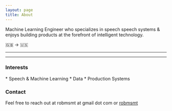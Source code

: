 ```yaml
---
layout: page
title: About
---
```



Machine Learning Engineer who specializes in speech speech systems & enjoys building products at the forefront of intelligent technology.

🇬🇧 -> 🇺🇸 

---
___

<h3>Interests</h3>
* Speech & Machine Learning
* Data
* Production Systems


<h3>Contact</h3>

Feel free to reach out at robmsmt at gmail dot com or [robmsmt](https://twitter.com/robmsmt)



